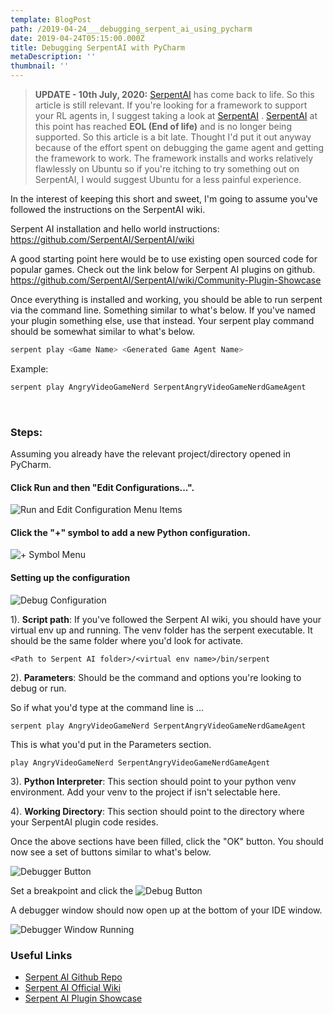 ```yaml
---
template: BlogPost
path: /2019-04-24___debugging_serpent_ai_using_pycharm
date: 2019-04-24T05:15:00.000Z
title: Debugging SerpentAI with PyCharm
metaDescription: ''
thumbnail: ''
---
```

> **UPDATE - 10th July, 2020:** [SerpentAI](https://github.com/SerpentAI/SerpentAI) has come back to life. So this article is still relevant. If you're looking for a framework to support your RL agents in, I suggest taking a look at [SerpentAI](https://github.com/SerpentAI/SerpentAI) .
[SerpentAI](https://github.com/SerpentAI/SerpentAI) at this point has reached **EOL (End of life)** and is no longer being supported. So this article is a bit late. 
Thought I'd put it out anyway because of the effort spent on debugging the game agent and getting the framework to work. The framework installs and works relatively flawlessly 
on Ubuntu so if you're itching to try something out on SerpentAI, I would suggest Ubuntu for a less painful experience.   

In the interest of keeping this short and sweet, I'm going to assume you've followed the instructions on the SerpentAI wiki.

Serpent AI installation and hello world instructions:  
https://github.com/SerpentAI/SerpentAI/wiki

A good starting point here would be to use existing open sourced code for popular games. Check out the link below for Serpent AI plugins on
github. 
https://github.com/SerpentAI/SerpentAI/wiki/Community-Plugin-Showcase  

Once everything is installed and working, you should be able to run serpent via the command line. Something similar to what's below. If you've named your
plugin something else, use that instead. Your serpent play command should be somewhat similar to what's below.

```bash
serpent play <Game Name> <Generated Game Agent Name>
```

Example:  
```bash 
serpent play AngryVideoGameNerd SerpentAngryVideoGameNerdGameAgent
``` 
<br>

### Steps:  

Assuming you already have the relevant project/directory opened in PyCharm.

#### Click Run and then "Edit Configurations...".

![Run and Edit Configuration Menu Items](./RunAndEditConfigurationMenuItems.png)

#### Click the "+" symbol to add a new Python configuration. 

![+ Symbol Menu](./PlusSymbolMenu.png)

#### Setting up the configuration
![Debug Configuration](./_DebugConfiguration.jpg)

 
1). **Script path**: If you've followed the Serpent AI wiki, you should have your virtual env up and running. The venv folder has the serpent
executable. It should be the same folder where you'd look for activate. 

```
<Path to Serpent AI folder>/<virtual env name>/bin/serpent
```  

2). **Parameters**: Should be the command and options you're looking to debug or run. 

So if what you'd type at the command line is ...
``` 
serpent play AngryVideoGameNerd SerpentAngryVideoGameNerdGameAgent 
``` 

This is what you'd put in the Parameters section. 
``` 
play AngryVideoGameNerd SerpentAngryVideoGameNerdGameAgent 
``` 

3). **Python Interpreter**: This section should point to your python venv environment. Add your venv to the project if isn't 
selectable here. 

4). **Working Directory**: This section should point to the directory where your SerpentAI plugin code resides.  

Once the above sections have been filled, click the "OK" button. You should now see a set 
of buttons similar to what's below. 

![Debugger Button](./DebuggerButton.png)

Set a breakpoint and click the ![Debug Button](./DebugButton.png)

A debugger window should now open up at the bottom of your IDE window.

![Debugger Window Running](./DebuggerWindowRunning.png)  

### Useful Links
- [Serpent AI Github Repo](https://github.com/SerpentAI/SerpentAI/)
- [Serpent AI Official Wiki](https://github.com/SerpentAI/SerpentAI/wiki)
- [Serpent AI Plugin Showcase](https://github.com/SerpentAI/SerpentAI/wiki/Community-Plugin-Showcase)
